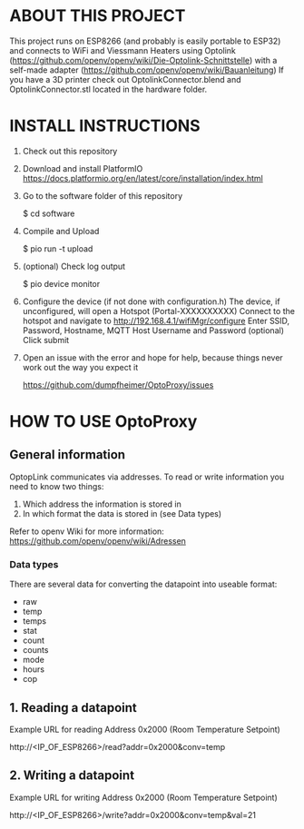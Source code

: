 # ABOUT THIS PROJECT

This project runs on ESP8266 (and probably is easily portable to ESP32) and connects to WiFi and Viessmann Heaters using Optolink (https://github.com/openv/openv/wiki/Die-Optolink-Schnittstelle) with a self-made adapter (https://github.com/openv/openv/wiki/Bauanleitung)
If you have a 3D printer check out OptolinkConnector.blend and OptolinkConnector.stl located in the hardware folder.

# INSTALL INSTRUCTIONS

1. Check out this repository
2. Download and install PlatformIO
	https://docs.platformio.org/en/latest/core/installation/index.html
3. Go to the software folder of this repository
    
    $ cd software

4. Compile and Upload

    $ pio run -t upload

5. (optional) Check log output

    $ pio device monitor

6. Configure the device (if not done with configuration.h)
   The device, if unconfigured, will open a Hotspot (Portal-XXXXXXXXXX)
   Connect to the hotspot and navigate to http://192.168.4.1/wifiMgr/configure
   Enter SSID, Password, Hostname, MQTT Host Username and Password (optional)
   Click submit

7. Open an issue with the error and hope for help, because things never work out the way you expect it

    https://github.com/dumpfheimer/OptoProxy/issues

# HOW TO USE OptoProxy
## General information
OptopLink communicates via addresses. To read or write information you need to know two things:
1. Which address the information is stored in
2. In which format the data is stored in (see Data types)

Refer to openv Wiki for more information: https://github.com/openv/openv/wiki/Adressen

### Data types

There are several data for converting the datapoint into useable format:

- raw
- temp
- temps
- stat
- count
- counts
- mode
- hours
- cop

## 1. Reading a datapoint

Example URL for reading Address 0x2000 (Room Temperature Setpoint)

http://<IP_OF_ESP8266>/read?addr=0x2000&conv=temp

## 2. Writing a datapoint

Example URL for writing Address 0x2000 (Room Temperature Setpoint)

http://<IP_OF_ESP8266>/write?addr=0x2000&conv=temp&val=21
